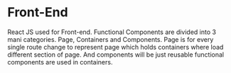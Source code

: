 # Front-End

React JS used for Front-end. Functional Components are divided into 3 mani categories. Page, Containers and Components. Page is for every single route change to represent page which holds containers where load different section of page. And components will be just reusable functional components are used in containers. 